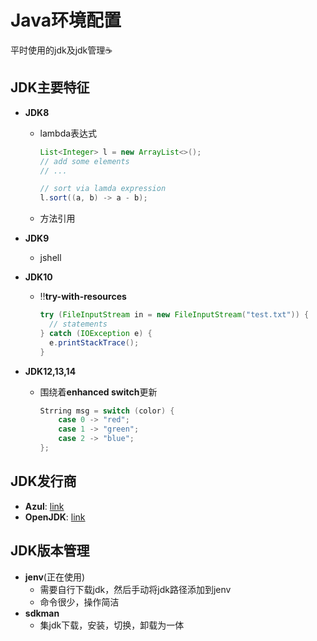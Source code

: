 # Java环境配置

平时使用的jdk及jdk管理☕️

## JDK主要特征

* **JDK8**

  * lambda表达式

    ```java
    List<Integer> l = new ArrayList<>();
    // add some elements
    // ...
    
    // sort via lamda expression
    l.sort((a, b) -> a - b);
    ```

    

  * 方法引用

* **JDK9**

  * jshell

* **JDK10**

  * ‼️**try-with-resources**

    ```java
    try (FileInputStream in = new FileInputStream("test.txt")) {
      // statements
    } catch (IOException e) {
      e.printStackTrace();
    }
    ```

    

* **JDK12,13,14**

  * 围绕着**enhanced switch**更新

    ```java
    Strring msg = switch (color) {
        case 0 -> "red";
        case 1 -> "green";
        case 2 -> "blue";
    };
    ```

    

## JDK发行商

* **Azul**: [link](https://www.azul.com/downloads/)
* **OpenJDK**: [link](https://www.openlogic.com/openjdk-downloads)

## JDK版本管理

* **jenv**(正在使用)
  * 需要自行下载jdk，然后手动将jdk路径添加到jenv
  * 命令很少，操作简洁
* **sdkman**
  * 集jdk下载，安装，切换，卸载为一体
